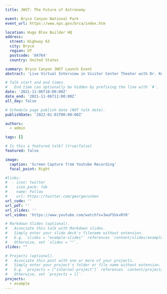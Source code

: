 ```yaml
---
title: JWST: The Future of Astronomy

event: Bryce Canyon National Park
event_url: https://www.nps.gov/brca/index.htm

location: Hugo Blox Builder HQ
address:
  street: Highway 63
  city: Bryce
  region: UT
  postcode: '84764'
  country: United States

summary: Bryce Canyon JWST Launch Event 
abstract: 'Live Virtual Interview in Visitor Center Theater with Dr. Kevin Hainline'

# Talk start and end times.
#   End time can optionally be hidden by prefixing the line with `#`.
date: '2021-11-06T10:00:00Z'
date_end: '2021-11-06T11:00:00Z'
all_day: false

# Schedule page publish date (NOT talk date).
publishDate: '2022-01-01T00:00:00Z'

authors:
  - admin

tags: []

# Is this a featured talk? (true/false)
featured: false

image:
  caption: 'Screen Capture from Youtube Recording'
  focal_point: Right

#links:
#  - icon: twitter
#    icon_pack: fab
#    name: Follow
#    url: https://twitter.com/georgecushen
url_code: ''
url_pdf: ''
url_slides: ''
url_video: 'https://www.youtube.com/watch?v=3wuFSUxvRY0'

# Markdown Slides (optional).
#   Associate this talk with Markdown slides.
#   Simply enter your slide deck's filename without extension.
#   E.g. `slides = "example-slides"` references `content/slides/example-slides.md`.
#   Otherwise, set `slides = ""`.
slides: ""

# Projects (optional).
#   Associate this post with one or more of your projects.
#   Simply enter your project's folder or file name without extension.
#   E.g. `projects = ["internal-project"]` references `content/project/deep-learning/index.md`.
#   Otherwise, set `projects = []`.
projects:
  - example
---
```


<!-- {{% callout note %}}
Click on the **Slides** button above to view the built-in slides feature.
{{% /callout %}}

Slides can be added in a few ways:

- **Create** slides using Hugo Blox Builder's [_Slides_](https://docs.hugoblox.com/reference/content-types/) feature and link using `slides` parameter in the front matter of the talk file
- **Upload** an existing slide deck to `static/` and link using `url_slides` parameter in the front matter of the talk file
- **Embed** your slides (e.g. Google Slides) or presentation video on this page using [shortcodes](https://docs.hugoblox.com/reference/markdown/).

Further event details, including [page elements](https://docs.hugoblox.com/reference/markdown/) such as image galleries, can be added to the body of this page. -->

